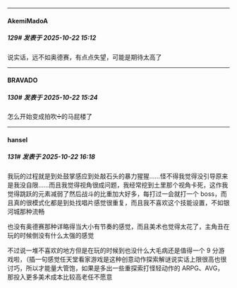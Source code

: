 ﻿
*****

####  AkemiMadoA  
##### 129#       发表于 2025-10-22 15:12

说实话，远不如奥德赛，有点点失望，可能是期待太高了


*****

####  BRAVADO  
##### 130#       发表于 2025-10-22 15:24

怎么开始变成拍吹➗的马屁楼了


*****

####  hansel  
##### 131#       发表于 2025-10-22 16:18

我玩的过程就是到处鼓掌感应到处敲石头的暴力猩猩……怪不得我觉得没引导原来是我没自限……而且我觉得视角很成问题，我经常挖到土里那个视角卡死，这作我觉得跳跃的元素减弱了然后战斗的比重加大好多，每打过一会就打一个 boss，而且真的很模式化都是到处找唱片感觉很重复，而且我不喜欢这个技能设置，不如银河城那种流畅

也没有奥德赛那种详略得当大小有节奏的感觉，而且美术也觉得太花了，主角丑在玩的时候倒没有什么太强的感觉

不过说一堆不喜欢的地方但是在玩的时候到也没什么大毛病还是值得一个 9 分游戏啦，（插一句感觉任天堂看家游戏是这种创意动作探索解谜说实话上限很高也很讨巧，所以才能量大管饱，如果是多出一些重探索打怪轻动作的 ARPG、AVG，那投入更多美术成本比较高老任不愿意

